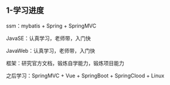 ## 1-学习进度

ssm：mybatis + Spring + SpringMVC

JavaSE：认真学习，老师带，入门快

JavaWeb：认真学习，老师带，入门快

框架：研究官方文档，锻炼自学能力，锻炼项目能力

之后学习：SpringMVC + Vue + SpringBoot + SpringClood + Linux

